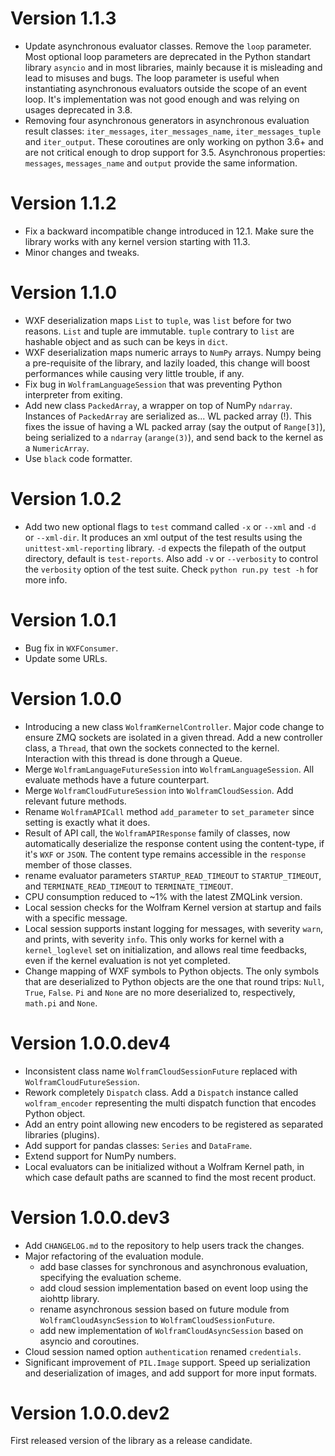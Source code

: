 # Version 1.1.3
- Update asynchronous evaluator classes. Remove the `loop` parameter. Most optional loop parameters are deprecated in the Python standart library `asyncio` and in most libraries, mainly because it is misleading and lead to misuses and bugs. The loop parameter is useful when instantiating asynchronous evaluators outside the scope of an event loop. It's implementation was not good enough and was relying on usages deprecated in 3.8.
- Removing four asynchronous generators in asynchronous evaluation result classes: `iter_messages`, `iter_messages_name`, `iter_messages_tuple` and `iter_output`. These coroutines are only working on python 3.6+ and are not critical enough to drop support for 3.5. Asynchronous properties: `messages`, `messages_name` and `output` provide the same information.

# Version 1.1.2
- Fix a backward incompatible change introduced in 12.1. Make sure the library works with any kernel version starting with 11.3.
- Minor changes and tweaks.

# Version 1.1.0
- WXF deserialization maps `List` to `tuple`, was `list` before for two reasons. `List` and tuple are immutable. `tuple` contrary to `list` are hashable object and as such can be keys in `dict`.
- WXF deserialization maps numeric arrays to `NumPy` arrays. Numpy being a pre-requisite of the library, and lazily loaded, this change will boost performances while causing very little trouble, if any.
- Fix bug in `WolframLanguageSession` that was preventing Python interpreter from exiting.
- Add new class `PackedArray`, a wrapper on top of NumPy `ndarray`. Instances of `PackedArray` are serialized as... WL packed array (!). This fixes the issue of having a WL packed array (say the output of `Range[3]`), being serialized to a `ndarray` (`arange(3)`), and send back to the kernel as a `NumericArray`. 
- Use `black` code formatter.

# Version 1.0.2
- Add two new optional flags to `test` command called `-x` or `--xml` and `-d` or `--xml-dir`. It produces an xml output of the test results using the `unittest-xml-reporting` library. `-d` expects the filepath of the output directory, default is `test-reports`. Also add `-v` or `--verbosity` to control the `verbosity` option of the test suite. Check `python run.py test -h` for more info.

# Version 1.0.1
- Bug fix in `WXFConsumer`.
- Update some URLs.

# Version 1.0.0
- Introducing a new class `WolframKernelController`. Major code change to ensure ZMQ sockets are isolated in a given thread. Add a new controller class, a `Thread`, that own the sockets connected to the kernel. Interaction with this thread is done through a Queue.
- Merge `WolframLanguageFutureSession` into `WolframLanguageSession`. All evaluate methods have a future counterpart.
- Merge `WolframCloudFutureSession` into `WolframCloudSession`. Add relevant future methods.
- Rename `WolframAPICall` method `add_parameter` to `set_parameter` since setting is exactly what it does.
- Result of API call, the `WolframAPIResponse` family of classes, now automatically deserialize the response content using the content-type, if it's `WXF` or `JSON`. The content type remains accessible in the `response` member of those classes.
- rename evaluator parameters `STARTUP_READ_TIMEOUT` to `STARTUP_TIMEOUT`, and `TERMINATE_READ_TIMEOUT` to `TERMINATE_TIMEOUT`.
- CPU consumption reduced to ~1% with the latest ZMQLink version.
- Local session checks for the Wolfram Kernel version at startup and fails with a specific message.
- Local session supports instant logging for messages, with severity `warn`, and prints, with severity `info`. This only works for kernel with a `kernel_loglevel` set on initialization, and allows real time feedbacks, even if the kernel evaluation is not yet completed.
- Change mapping of WXF symbols to Python objects. The only symbols that are deserialized to Python objects are the one that round trips: `Null`, `True`, `False`. `Pi` and `None` are no more deserialized to, respectively, `math.pi` and `None`.

# Version 1.0.0.dev4
- Inconsistent class name `WolframCloudSessionFuture` replaced with `WolframCloudFutureSession`.
- Rework completely `Dispatch` class. Add a `Dispatch` instance called `wolfram_encoder` representing the multi dispatch function that encodes Python object.
- Add an entry point allowing new encoders to be registered as separated libraries (plugins).
- Add support for pandas classes: `Series` and `DataFrame`.
- Extend support for NumPy numbers.
- Local evaluators can be initialized without a Wolfram Kernel path, in which case default paths are scanned to find the most recent product.

# Version 1.0.0.dev3
- Add `CHANGELOG.md` to the repository to help users track the changes.
- Major refactoring of the evaluation module.
    - add base classes for synchronous and asynchronous evaluation, specifying the evaluation scheme.
    - add cloud session implementation based on event loop using the aiohttp library.
    - rename asynchronous session based on future module from `WolframCloudAsyncSession` to `WolframCloudSessionFuture`.
    - add new implementation of `WolframCloudAsyncSession` based on asyncio and coroutines.
- Cloud session named option `authentication` renamed `credentials`.
- Significant improvement of `PIL.Image` support. Speed up serialization and deserialization of images, and add support for more input formats.

# Version 1.0.0.dev2
First released version of the library as a release candidate.